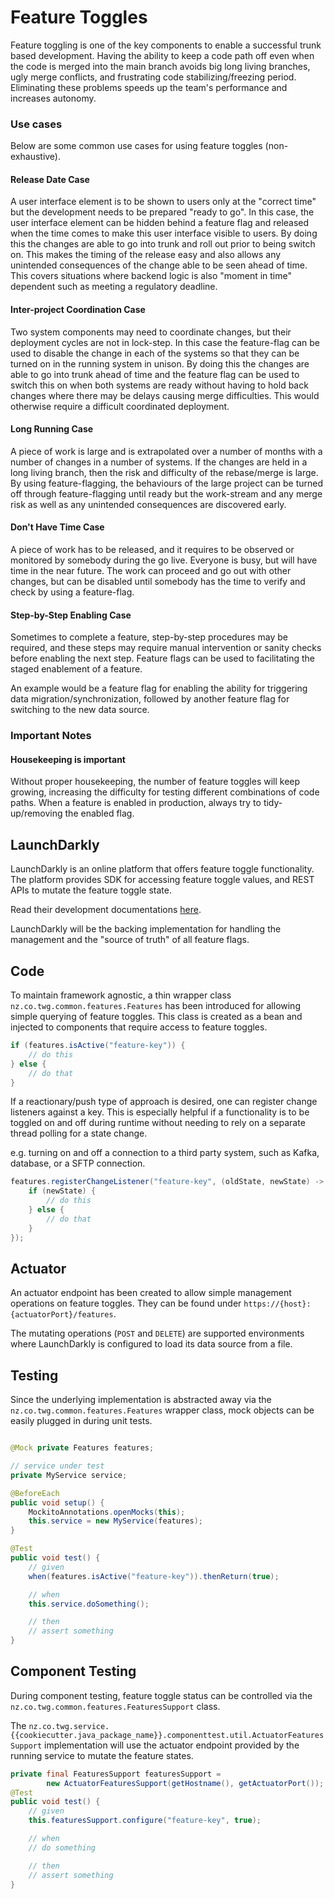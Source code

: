 # Feature Toggles
Feature toggling is one of the key components to enable a successful trunk based development.
Having the ability to keep a code path off even when the code is merged into the main branch avoids
big long living branches, ugly merge conflicts, and frustrating code stabilizing/freezing period.
Eliminating these problems speeds up the team's performance and increases autonomy.

### **Use cases**

Below are some common use cases for using feature toggles (non-exhaustive).

#### Release Date Case
A user interface element is to be shown to users only at the "correct time" but the development needs
to be prepared "ready to go". In this case, the user interface element can be hidden behind a feature
flag and released when the time comes to make this user interface visible to users.
By doing this the changes are able to go into trunk and roll out prior to being switch on.
This makes the timing of the release easy and also allows any unintended consequences of the change
able to be seen ahead of time. This covers situations where backend logic is also "moment in time"
dependent such as meeting a regulatory deadline.

#### Inter-project Coordination Case
Two system components may need to coordinate changes, but their deployment cycles are not in lock-step.
In this case the feature-flag can be used to disable the change in each of the systems so that they
can be turned on in the running system in unison. By doing this the changes are able to go into trunk
ahead of time and the feature flag can be used to switch this on when both systems are ready without
having to hold back changes where there may be delays causing merge difficulties.
This would otherwise require a difficult coordinated deployment.

#### Long Running Case
A piece of work is large and is extrapolated over a number of months with a number of changes in a
number of systems. If the changes are held in a long living branch, then the risk and difficulty of
the rebase/merge is large.  By using feature-flagging, the behaviours of the large project can be
turned off through feature-flagging until ready but the work-stream and any merge risk as well as any
unintended consequences are discovered early.

#### Don't Have Time Case
A piece of work has to be released, and it requires to be observed or monitored by somebody during the
go live. Everyone is busy, but will have time in the near future.  The work can proceed and go out with
other changes, but can be disabled until somebody has the time to verify and check by using a feature-flag.

#### Step-by-Step Enabling Case
Sometimes to complete a feature, step-by-step procedures may be required, and these steps may require
manual intervention or sanity checks before enabling the next step. Feature flags can be used to
facilitating the staged enablement of a feature.

An example would be a feature flag for enabling the ability for triggering data migration/synchronization,
followed by another feature flag for switching to the new data source.

### **Important Notes**
#### Housekeeping is important
Without proper housekeeping, the number of feature toggles will keep growing, increasing the difficulty
for testing different combinations of code paths. When a feature is enabled in production, always try to
tidy-up/removing the enabled flag.


## LaunchDarkly
LaunchDarkly is an online platform that offers feature toggle functionality.
The platform provides SDK for accessing feature toggle values, and REST APIs to mutate the feature
toggle state.

Read their development documentations [here](https://docs.launchdarkly.com/home).

LaunchDarkly will be the backing implementation for handling the management and the "source of truth"
of all feature flags.

## Code
To maintain framework agnostic, a thin wrapper class `nz.co.twg.common.features.Features` has been introduced
for allowing simple querying of feature toggles. This class is created as a bean and injected to
components that require access to feature toggles.

```java
if (features.isActive("feature-key")) {
    // do this
} else {
    // do that
}
```

If a reactionary/push type of approach is desired, one can register change listeners against a key.
This is especially helpful if a functionality is to be toggled on and off during runtime without needing
to rely on a separate thread polling for a state change.

e.g. turning on and off
a connection to a third party system, such as Kafka, database, or a SFTP connection.

```java
features.registerChangeListener("feature-key", (oldState, newState) -> {
    if (newState) {
        // do this
    } else {
        // do that
    }
});
```

## Actuator
An actuator endpoint has been created to allow simple management operations on feature toggles.
They can be found under `https://{host}:{actuatorPort}/features`.

The mutating operations (`POST` and `DELETE`) are supported environments where LaunchDarkly is configured
to load its data source from a file.

## Testing
Since the underlying implementation is abstracted away via the `nz.co.twg.common.features.Features` wrapper
class, mock objects can be easily plugged in during unit tests.

```java

@Mock private Features features;

// service under test
private MyService service;

@BeforeEach
public void setup() {
    MockitoAnnotations.openMocks(this);
    this.service = new MyService(features);
}

@Test
public void test() {
    // given
    when(features.isActive("feature-key")).thenReturn(true);

    // when
    this.service.doSomething();

    // then
    // assert something
}
```

## Component Testing
During component testing, feature toggle status  can be controlled via the
`nz.co.twg.common.features.FeaturesSupport` class.

The `nz.co.twg.service.{{cookiecutter.java_package_name}}.componenttest.util.ActuatorFeaturesSupport` implementation
will use the actuator endpoint provided by the running service to mutate the feature states.

```java
private final FeaturesSupport featuresSupport =
        new ActuatorFeaturesSupport(getHostname(), getActuatorPort());
@Test
public void test() {
    // given
    this.featuresSupport.configure("feature-key", true);

    // when
    // do something

    // then
    // assert something
}
```
